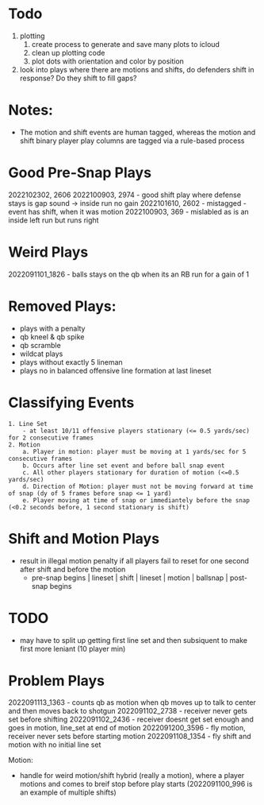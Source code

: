# Todo
1. plotting
    1. create process to generate and save many plots to icloud
    2. clean up plotting code
    3. plot dots with orientation and color by position
2. look into plays where there are motions and shifts, do defenders shift in response? Do they shift to fill gaps?


# Notes:
* The motion and shift events are human tagged, whereas the motion and shift binary player play columns are tagged via a rule-based process


# Good Pre-Snap Plays
2022102302, 2606
2022100903, 2974 - good shift play where defense stays is gap sound -> inside run no gain
2022101610, 2602 - mistagged - event has shift, when it was motion 
2022100903, 369 - mislabled as is an inside left run but runs right

# Weird Plays
2022091101_1826 - balls stays on the qb when its an RB run for a gain of 1


# Removed Plays:
- plays with a penalty
- qb kneel & qb spike
- qb scramble
- wildcat plays
- plays without exactly 5 lineman
- plays no in balanced offensive line formation at last lineset

# Classifying Events
    1. Line Set
        - at least 10/11 offensive players stationary (<= 0.5 yards/sec) for 2 consecutive frames
    2. Motion
        a. Player in motion: player must be moving at 1 yards/sec for 5 consecutive frames
        b. Occurs after line set event and before ball snap event
        c. All other players stationary for duration of motion (<=0.5 yards/sec) 
        d. Direction of Motion: player must not be moving forward at time of snap (dy of 5 frames before snap <= 1 yard)
        e. Player moving at time of snap or immediantely before the snap (<0.2 seconds before, 1 second stationary is shift)

# Shift and Motion Plays
- result in illegal motion penalty if all players fail to reset for one second after shift and before the motion
    - pre-snap begins | lineset | shift | lineset | motion | ballsnap | post-snap begins

# TODO
- may have to split up getting first line set and then subsiquent to make first more leniant (10 player min)

# Problem Plays
2022091113_1363 - counts qb as motion when qb moves up to talk to center and then moves back to shotgun
2022091102_2738 - receiver never gets set before shifting
2022091102_2436 - receiver doesnt get set enough and goes in motion, line_set at end of motion
2022091200_3596 - fly motion, receiver never sets before starting motion
2022091108_1354 - fly shift and motion with no initial line set

Motion:
- handle for weird motion/shift hybrid (really a motion), where a player motions and comes to breif stop before play starts (2022091100_996 is an example of multiple shifts)